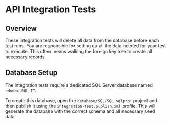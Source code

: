 # API Integration Tests

## Overview
These integration tests will delete all data from the database before each test runs. You are responsible for setting up all the data needed for your test to execute. This often means walking the foreign key tree to create all necessary records.

## Database Setup
The integration tests require a dedicated SQL Server database named `edudoc.SQL_IT`.

To create this database, open the `database/SQL/SQL.sqlproj` project and then publish it using the `integration-test.publish.xml` profile. This will generate the database with the correct schema and all necessary seed data.

